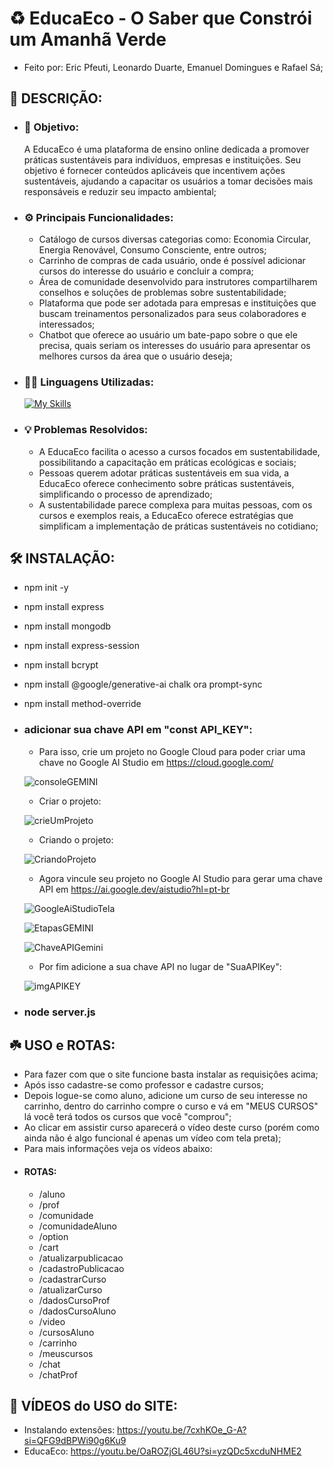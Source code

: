 # ♻️ EducaEco - O Saber que Constrói um Amanhã Verde
- Feito por: Eric Pfeuti, Leonardo Duarte, Emanuel Domingues e Rafael Sá;

## 📝 DESCRIÇÃO:

- ### 🎯 Objetivo:
  A EducaEco é uma plataforma de ensino online dedicada a promover práticas sustentáveis para indivíduos, empresas e instituições. Seu objetivo é fornecer conteúdos aplicáveis que incentivem ações sustentáveis, ajudando a capacitar os usuários a tomar decisões mais responsáveis e reduzir seu impacto ambiental;
- ### ⚙️ Principais Funcionalidades:
  - Catálogo de cursos diversas categorias como: Economia Circular, Energia Renovável, Consumo Consciente, entre outros;
  - Carrinho de compras de cada usuário, onde é possível adicionar cursos do interesse do usuário e concluir a compra;
  - Área de comunidade desenvolvido para instrutores compartilharem conselhos e soluções de problemas sobre sustentabilidade;
  - Plataforma que pode ser adotada para empresas e instituições que buscam treinamentos personalizados para seus colaboradores e interessados;
  - Chatbot que oferece ao usuário um bate-papo sobre o que ele precisa, quais seriam os interesses do usuário para apresentar os melhores cursos da área que o usuário deseja;
- ### 👨‍💻 Linguagens Utilizadas:
  [![My Skills](https://skillicons.dev/icons?i=js,nodejs,html,css,mongo,bots)](https://skillicons.dev)
- ### 💡 Problemas Resolvidos:
  - A EducaEco facilita o acesso a cursos focados em sustentabilidade, possibilitando a capacitação em práticas ecológicas e sociais;
  - Pessoas querem adotar práticas sustentáveis em sua vida, a EducaEco oferece conhecimento sobre práticas sustentáveis, simplificando o processo de aprendizado;
  - A sustentabilidade parece complexa para muitas pessoas, com os cursos e exemplos reais, a EducaEco oferece estratégias que simplificam a implementação de práticas sustentáveis no cotidiano;

## 🛠️ INSTALAÇÃO:
  - npm init -y
  - npm install express
  - npm install mongodb
  - npm install express-session
  - npm install bcrypt
  - npm install @google/generative-ai chalk ora prompt-sync
  - npm install method-override

  - ### adicionar sua chave API em "const API_KEY":
    - Para isso, crie um projeto no Google Cloud para poder criar uma chave no Google AI Studio em https://cloud.google.com/
   
    ![consoleGEMINI](https://github.com/user-attachments/assets/351a5dd3-0aa7-4919-b467-0194a5e59a54)

    - Criar o projeto:
   
    ![crieUmProjeto](https://github.com/user-attachments/assets/e3bed1e1-90ba-4c22-9b61-32d3da3d2e40)

    - Criando o projeto:
   
    ![CriandoProjeto](https://github.com/user-attachments/assets/5f3f822a-e1d3-42cf-95dd-7c20828974b8)

    - Agora vincule seu projeto no Google AI Studio para gerar uma chave API em https://ai.google.dev/aistudio?hl=pt-br
   
    ![GoogleAiStudioTela](https://github.com/user-attachments/assets/46b37568-396c-4feb-a775-017d7092d5d8)

    ![EtapasGEMINI](https://github.com/user-attachments/assets/13407ef7-5d72-49d9-9828-73768241b9c5)

    ![ChaveAPIGemini](https://github.com/user-attachments/assets/37d71d64-5a82-4917-ab00-a0b8774c391c)

    - Por fim adicione a sua chave API no lugar de "SuaAPIKey":

    ![imgAPIKEY](https://github.com/user-attachments/assets/a9ede9d5-defa-41a6-9718-cbddedf31c79)
  
  - ### node server.js


## ☘️ USO e ROTAS:
  - Para fazer com que o site funcione basta instalar as requisições acima;
  - Após isso cadastre-se como professor e cadastre cursos;
  - Depois logue-se como aluno, adicione um curso de seu interesse no carrinho, dentro do carrinho compre o curso e vá em "MEUS CURSOS" lá você terá todos os cursos que você "comprou";
  - Ao clicar em assistir curso aparecerá o vídeo deste curso (porém como ainda não é algo funcional é apenas um vídeo com tela preta);
  - Para mais informações veja os vídeos abaixo:
  - #### ROTAS:
    - /aluno
    - /prof
    - /comunidade
    - /comunidadeAluno
    - /option
    - /cart
    - /atualizarpublicacao
    - /cadastroPublicacao
    - /cadastrarCurso
    - /atualizarCurso
    - /dadosCursoProf
    - /dadosCursoAluno
    - /video
    - /cursosAluno
    - /carrinho
    - /meuscursos
    - /chat
    - /chatProf

## 🎥 VÍDEOS do USO do SITE:
  - Instalando extensões: https://youtu.be/7cxhKOe_G-A?si=QFG9dBPWi90g6Ku9
  - EducaEco: https://youtu.be/OaROZjGL46U?si=yzQDc5xcduNHME2
